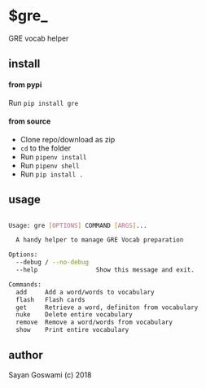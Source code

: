 # $gre_
GRE vocab helper

## install

#### from pypi

Run `pip install gre`

#### from source

- Clone repo/download as zip
- `cd` to the folder
- Run `pipenv install`
- Run `pipenv shell`
- Run `pip install .`

## usage

```bash

Usage: gre [OPTIONS] COMMAND [ARGS]...

  A handy helper to manage GRE Vocab preparation

Options:
  --debug / --no-debug
  --help                Show this message and exit.

Commands:
  add     Add a word/words to vocabulary
  flash   Flash cards
  get     Retrieve a word, definiton from vocabulary
  nuke    Delete entire vocabulary
  remove  Remove a word/words from vocabulary
  show    Print entire vocabulary

```

## author
Sayan Goswami (c) 2018

